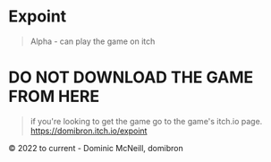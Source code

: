 # Expoint

> Alpha - can play the game on itch









# DO NOT DOWNLOAD THE GAME FROM HERE
> if you're looking to get the game go to the game's itch.io page.
https://domibron.itch.io/expoint






&copy; 2022 to current - Dominic McNeill, domibron
